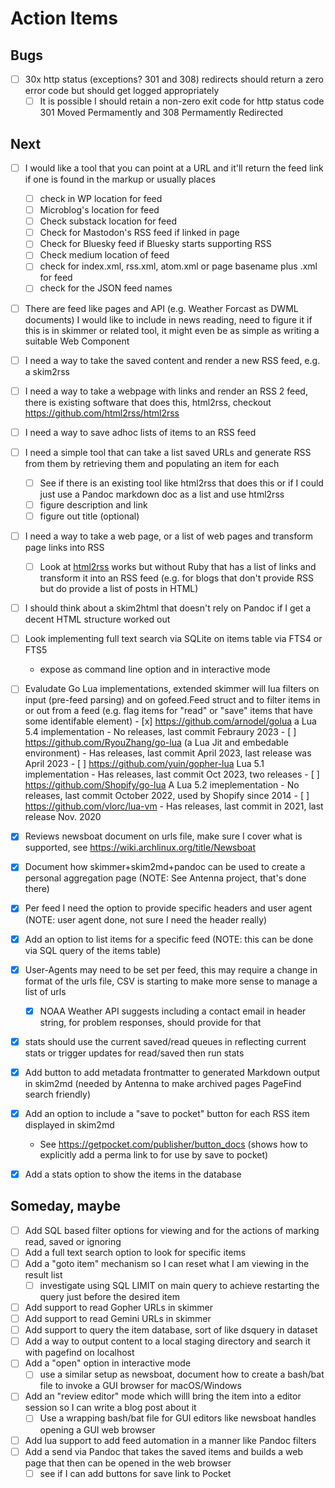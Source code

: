 
# Action Items

## Bugs

- [ ] 30x http status (exceptions? 301 and 308) redirects should return a zero error code but should get logged appropriately
    - [ ] It is possible I should retain a non-zero exit code for http status code 301 Moved Permamently and 308 Permamently Redirected

## Next

- [ ] I would like a tool that you can point at a URL and it'll return the feed link if one is found in the markup or usually places
    - [ ] check in WP location for feed
    - [ ] Microblog's location for feed
    - [ ] Check substack location for feed
    - [ ] Check for Mastodon's RSS feed if linked in page
    - [ ] Check for Bluesky feed if Bluesky starts supporting RSS
    - [ ] Check medium location of feed
    - [ ] check for index.xml, rss.xml, atom.xml or page basename plus .xml for feed
    - [ ] check for the JSON feed names 
- [ ] There are feed like pages and API (e.g. Weather Forcast as DWML documents) I would like to include in news reading, need to figure it if this is in skimmer or related tool, it might even be as simple as writing a suitable Web Component
- [ ] I need a way to take the saved content and render a new RSS feed, e.g. a skim2rss
- [ ] I need a way to take a webpage with links and render an RSS 2 feed, there is existing software that does this, html2rss, checkout https://github.com/html2rss/html2rss
- [ ] I need a way to save adhoc lists of items to an RSS feed
- [ ] I need a simple tool that can take a list saved URLs and generate RSS from them by retrieving them and populating an item for each
    - [ ] See if there is an existing tool like html2rss that does this or if I could just use a Pandoc markdown doc as a list and use html2rss
    - [ ] figure description and link
    - [ ] figure out title (optional)
- [ ] I need a way to take a web page, or a list of web pages and transform page links into RSS
    - [ ] Look at [html2rss](html2rss.github.io) works but without Ruby
that has a list of links and transform it into an RSS feed (e.g. for blogs that don't provide RSS but do provide a list of posts in HTML)
- [ ] I should think about a skim2html that doesn't rely on Pandoc if I get a decent HTML structure worked out
- [ ] Look implementing full text search via SQLite on items table via FTS4 or FTS5
	- expose as command line option and in interactive mode
- [ ] Evaludate Go Lua implementations, extended skimmer will lua filters on input (pre-feed parsing) and on gofeed.Feed struct
      and to filter items in or out from a feed (e.g. flag items for "read" or "save" items that have some identifable element)
      - [x] https://github.com/arnodel/golua a Lua 5.4 implementation
      	- No releases, last commit Febraury 2023
      - [ ] https://github.com/RyouZhang/go-lua (a Lua Jit and embedable environment)
      	- Has releases, last commit April 2023, last release was April 2023
      - [ ] https://github.com/yuin/gopher-lua Lua 5.1 implementation
      	- Has releases, last commit Oct 2023, two releases
      - [ ] https://github.com/Shopify/go-lua A Lua 5.2 imeplementation
      	- No releases, last commit October 2022, used by Shopify since 2014
      - [ ] https://github.com/vlorc/lua-vm
      	- Has releases, last commit in 2021, last release Nov. 2020
- [x] Reviews newsboat document on urls file, make sure I cover what is supported, see https://wiki.archlinux.org/title/Newsboat
- [x] Document how skimmer+skim2md+pandoc can be used to create a personal aggregation page (NOTE: See Antenna project, that's done there)
- [x] Per feed I need the option to provide specific headers and user agent (NOTE: user agent done, not sure I need the header really)
- [x] Add an option to list items for a specific feed (NOTE: this can be done via SQL query of the items table)
- [x] User-Agents may need to be set per feed, this may require a change in format of the urls file, CSV is starting to make more sense to manage a list of urls
	- [x] NOAA Weather API suggests including a contact email in header string, for problem responses, should provide for that
- [x] stats should use the current saved/read queues in reflecting current stats or trigger updates for read/saved then run stats
- [x] Add button to add metadata frontmatter to generated Markdown output in skim2md (needed by Antenna to make archived pages PageFind search friendly)
- [x] Add an option to include a "save to pocket" button for each RSS item displayed in skim2md
    - See https://getpocket.com/publisher/button_docs (shows how to explicitly add a perma link to for use by save to pocket)
- [x] Add a stats option to show the items in the database


## Someday, maybe

- [ ] Add SQL based filter options for viewing and for the actions of marking read, saved or ignoring
- [ ] Add a full text search option to look for specific items
- [ ] Add a "goto item" mechanism so I can reset what I am viewing in the result list
    - [ ] investigate using SQL LIMIT on main query to achieve restarting the query just before the desired item
- [ ] Add support to read Gopher URLs in skimmer
- [ ] Add support to read Gemini URLs in skimmer
- [ ] Add support to query the item database, sort of like dsquery in dataset
- [ ] Add a way to output content to a local staging directory and search it with pagefind on localhost
- [ ] Add a "open" option in interactive mode
    - [ ] use a similar setup as newsboat, document how to create a bash/bat file to invoke a GUI browser for macOS/Windows
- [ ] Add an "review editor" mode which willl bring the item into a editor session so I can write a blog post about it 
    - [ ] Use a wrapping bash/bat file for GUI editors like newsboat handles opening a GUI web browser
- [ ] Add lua support to add feed automation in a manner like Pandoc filters
- [ ] Add a send via Pandoc that takes the saved items and builds a web page that then can be opened in the web browser
    - [ ] see if I can add buttons for save link to Pocket
